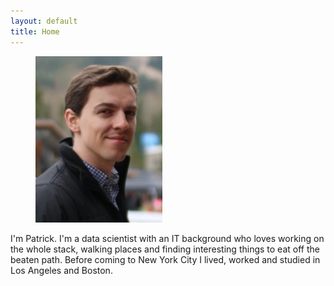 ```yaml
---
layout: default
title: Home
---
```

<figure class="insetLeft">
<img src="img/portrait.png" alt="Patrick">
</figure>
I'm Patrick. I'm a data scientist with an IT background who loves working on the whole stack, walking places and finding interesting things to eat off the beaten path. Before coming to New York City I lived, worked and studied in Los Angeles and Boston.
